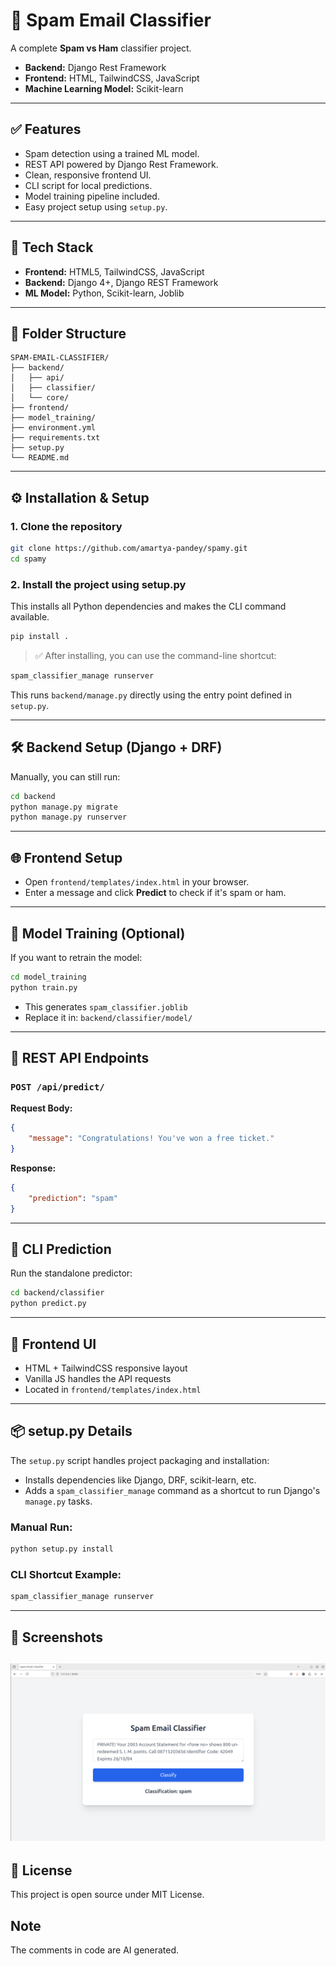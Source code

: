 # 📧 Spam Email Classifier

A complete **Spam vs Ham** classifier project.  
- **Backend:** Django Rest Framework  
- **Frontend:** HTML, TailwindCSS, JavaScript  
- **Machine Learning Model:** Scikit-learn

---

## ✅ Features

- Spam detection using a trained ML model.
- REST API powered by Django Rest Framework.
- Clean, responsive frontend UI.
- CLI script for local predictions.
- Model training pipeline included.
- Easy project setup using `setup.py`.

---

## 🚀 Tech Stack

- **Frontend:** HTML5, TailwindCSS, JavaScript  
- **Backend:** Django 4+, Django REST Framework  
- **ML Model:** Python, Scikit-learn, Joblib  

---

## 📁 Folder Structure

```
SPAM-EMAIL-CLASSIFIER/
├── backend/
│   ├── api/
│   ├── classifier/
│   └── core/
├── frontend/
├── model_training/
├── environment.yml
├── requirements.txt
├── setup.py
└── README.md
```

---

## ⚙️ Installation & Setup

### 1. Clone the repository
```bash
git clone https://github.com/amartya-pandey/spamy.git
cd spamy
```

### 2. Install the project using setup.py  
This installs all Python dependencies and makes the CLI command available.

```bash
pip install .
```

> ✅ After installing, you can use the command-line shortcut:  
```bash
spam_classifier_manage runserver
```
This runs `backend/manage.py` directly using the entry point defined in `setup.py`.

---

## 🛠️ Backend Setup (Django + DRF)

Manually, you can still run:
```bash
cd backend
python manage.py migrate
python manage.py runserver
```

---

## 🌐 Frontend Setup

- Open `frontend/templates/index.html` in your browser.  
- Enter a message and click **Predict** to check if it's spam or ham.

---

## 🐍 Model Training (Optional)

If you want to retrain the model:
```bash
cd model_training
python train.py
```
- This generates `spam_classifier.joblib`  
- Replace it in: `backend/classifier/model/`

---

## 🎯 REST API Endpoints

### `POST /api/predict/`

**Request Body:**
```json
{
    "message": "Congratulations! You've won a free ticket."
}
```

**Response:**
```json
{
    "prediction": "spam"
}
```

---

## 🔨 CLI Prediction

Run the standalone predictor:
```bash
cd backend/classifier
python predict.py
```

---

## 🎨 Frontend UI

- HTML + TailwindCSS responsive layout  
- Vanilla JS handles the API requests  
- Located in `frontend/templates/index.html`

---

## 📦 setup.py Details

The `setup.py` script handles project packaging and installation:  
- Installs dependencies like Django, DRF, scikit-learn, etc.  
- Adds a `spam_classifier_manage` command as a shortcut to run Django's `manage.py` tasks.

### Manual Run:
```bash
python setup.py install
```

### CLI Shortcut Example:
```bash
spam_classifier_manage runserver
```

---

## 📸 Screenshots

![screenshot](frontend/static/image.png)
---

## 📄 License

This project is open source under MIT License.

## Note
The comments in code are AI generated.